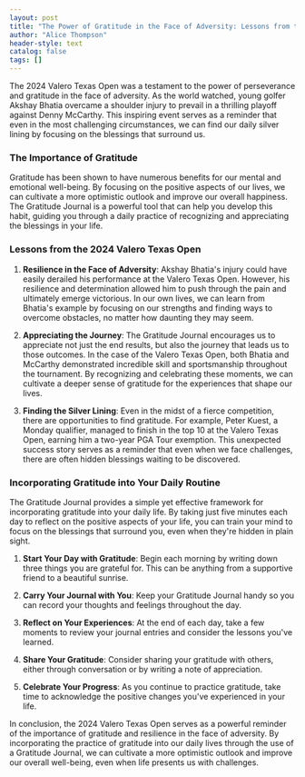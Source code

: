 ```yaml
---
layout: post
title: "The Power of Gratitude in the Face of Adversity: Lessons from the 2024 Valero Texas Open"
author: "Alice Thompson"
header-style: text
catalog: false
tags: []
---
```


The 2024 Valero Texas Open was a testament to the power of perseverance and gratitude in the face of adversity. As the world watched, young golfer Akshay Bhatia overcame a shoulder injury to prevail in a thrilling playoff against Denny McCarthy. This inspiring event serves as a reminder that even in the most challenging circumstances, we can find our daily silver lining by focusing on the blessings that surround us.

### The Importance of Gratitude

Gratitude has been shown to have numerous benefits for our mental and emotional well-being. By focusing on the positive aspects of our lives, we can cultivate a more optimistic outlook and improve our overall happiness. The Gratitude Journal is a powerful tool that can help you develop this habit, guiding you through a daily practice of recognizing and appreciating the blessings in your life.

### Lessons from the 2024 Valero Texas Open

1. **Resilience in the Face of Adversity**: Akshay Bhatia's injury could have easily derailed his performance at the Valero Texas Open. However, his resilience and determination allowed him to push through the pain and ultimately emerge victorious. In our own lives, we can learn from Bhatia's example by focusing on our strengths and finding ways to overcome obstacles, no matter how daunting they may seem.

2. **Appreciating the Journey**: The Gratitude Journal encourages us to appreciate not just the end results, but also the journey that leads us to those outcomes. In the case of the Valero Texas Open, both Bhatia and McCarthy demonstrated incredible skill and sportsmanship throughout the tournament. By recognizing and celebrating these moments, we can cultivate a deeper sense of gratitude for the experiences that shape our lives.

3. **Finding the Silver Lining**: Even in the midst of a fierce competition, there are opportunities to find gratitude. For example, Peter Kuest, a Monday qualifier, managed to finish in the top 10 at the Valero Texas Open, earning him a two-year PGA Tour exemption. This unexpected success story serves as a reminder that even when we face challenges, there are often hidden blessings waiting to be discovered.

### Incorporating Gratitude into Your Daily Routine

The Gratitude Journal provides a simple yet effective framework for incorporating gratitude into your daily life. By taking just five minutes each day to reflect on the positive aspects of your life, you can train your mind to focus on the blessings that surround you, even when they're hidden in plain sight.

1. **Start Your Day with Gratitude**: Begin each morning by writing down three things you are grateful for. This can be anything from a supportive friend to a beautiful sunrise.

2. **Carry Your Journal with You**: Keep your Gratitude Journal handy so you can record your thoughts and feelings throughout the day.

3. **Reflect on Your Experiences**: At the end of each day, take a few moments to review your journal entries and consider the lessons you've learned.

4. **Share Your Gratitude**: Consider sharing your gratitude with others, either through conversation or by writing a note of appreciation.

5. **Celebrate Your Progress**: As you continue to practice gratitude, take time to acknowledge the positive changes you've experienced in your life.

In conclusion, the 2024 Valero Texas Open serves as a powerful reminder of the importance of gratitude and resilience in the face of adversity. By incorporating the practice of gratitude into our daily lives through the use of a Gratitude Journal, we can cultivate a more optimistic outlook and improve our overall well-being, even when life presents us with challenges.